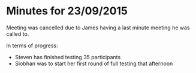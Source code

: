 # Minutes for 23/09/2015

Meeting was cancelled due to James having a last minute meeting he was called to.

In terms of progress:
- Steven has finished testing 35 participants
- Siobhan was to start her first round of full testing that afternoon
